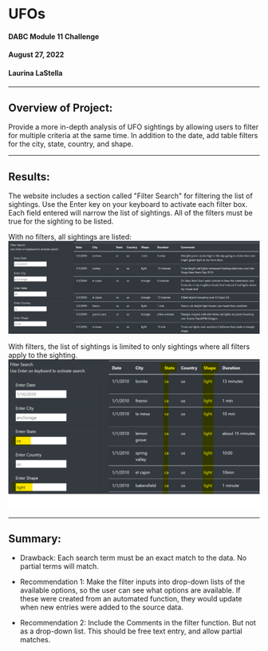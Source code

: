 # UFOs

#### DABC Module 11 Challenge
#### August 27, 2022
#### Laurina LaStella
---


## Overview of Project:
Provide a more in-depth analysis of UFO sightings by allowing users to filter for multiple criteria at the same time. In addition to the date, add table filters for the city, state, country, and shape.

---

## Results: 

The website includes a section called "Filter Search" for filtering the list of sightings. Use the Enter key on your keyboard to activate each filter box. Each field entered will narrow the list of sightings. All of the filters must be true for the sighting to be listed.

With no filters, all sightings are listed:
![UFOs_filters_empty_w_list](images/UFOs_filters_empty_w_list.png)

With filters, the list of sightings is limited to only sightings where all filters apply to the sighting.
![UFOs_filters_ca+light_w_list](images/UFOs_filters_ca+light_w_list.png)

---
## Summary: 

- Drawback: Each search term must be an exact match to the data. No partial terms will match.

- Recommendation 1: Make the filter inputs into drop-down lists of the available options, so the user can see what options are available. If these were created from an automated function, they would update when new entries were added to the source data.

- Recommendation 2: Include the Comments in the filter function. But not as a drop-down list. This should be free text entry, and allow partial matches.

